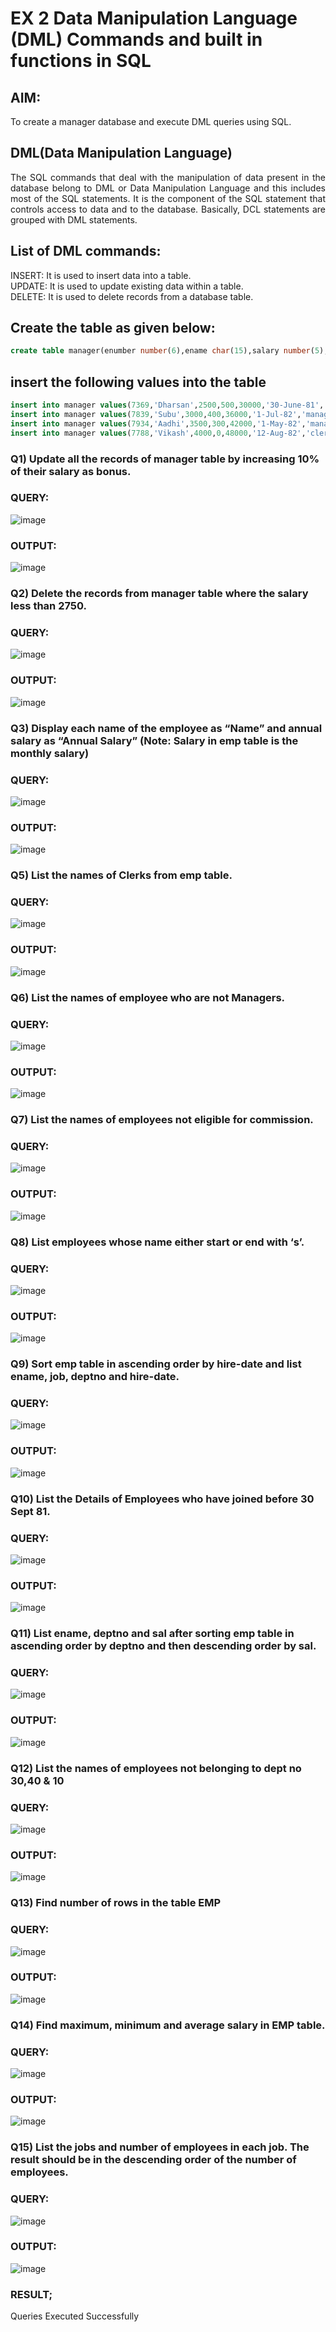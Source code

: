 # EX 2 Data Manipulation Language (DML) Commands and built in functions in SQL
## AIM:
To create a manager database and execute DML queries using SQL.


## DML(Data Manipulation Language)
<div align="justify">
The SQL commands that deal with the manipulation of data present in the database belong to DML or Data Manipulation Language and this includes most of the SQL statements. It is the component of the SQL statement that controls access to data and to the database. Basically, DCL statements are grouped with DML statements.
</div>

## List of DML commands: 
<div align="justify">
INSERT: It is used to insert data into a table.<br>
UPDATE: It is used to update existing data within a table.<br>
DELETE: It is used to delete records from a database table.<br>
</div>

## Create the table as given below:
```sql
create table manager(enumber number(6),ename char(15),salary number(5),commission number(4),annualsalary number(7),Hiredate date,designation char(10),deptno number(2),reporting char(10));
```

## insert the following values into the table
```sql
insert into manager values(7369,'Dharsan',2500,500,30000,'30-June-81','clerk',10,'John');
insert into manager values(7839,'Subu',3000,400,36000,'1-Jul-82','manager',null,'James');
insert into manager values(7934,'Aadhi',3500,300,42000,'1-May-82','manager',30,NULL);
insert into manager values(7788,'Vikash',4000,0,48000,'12-Aug-82','clerk',50,'Bond');
```

### Q1) Update all the records of manager table by increasing 10% of their salary as bonus.

### QUERY:
![image](https://github.com/DhanushPalani/EX-2-Data-Manipulation-Language-DML-and-Data-Control-Language-DCL-Commands/assets/121594640/b32bceb5-9f0f-4c30-b27f-c4375e677f46)



### OUTPUT:
![image](https://github.com/DhanushPalani/EX-2-Data-Manipulation-Language-DML-and-Data-Control-Language-DCL-Commands/assets/121594640/3fd9b83b-a6e7-4e47-b0cb-f2815bbbae95)


### Q2) Delete the records from manager table where the salary less than 2750.


### QUERY:
![image](https://github.com/DhanushPalani/EX-2-Data-Manipulation-Language-DML-and-Data-Control-Language-DCL-Commands/assets/121594640/15e1ebf0-899f-4589-aee8-0ea4570cefba)


### OUTPUT:
![image](https://github.com/DhanushPalani/EX-2-Data-Manipulation-Language-DML-and-Data-Control-Language-DCL-Commands/assets/121594640/ad0c2970-47bc-4591-8f4b-a295a38b092d)


### Q3) Display each name of the employee as “Name” and annual salary as “Annual Salary” (Note: Salary in emp table is the monthly salary)


### QUERY:

![image](https://github.com/DhanushPalani/EX-2-Data-Manipulation-Language-DML-and-Data-Control-Language-DCL-Commands/assets/121594640/72faf04a-7d00-4070-8b1b-433f67d05a51)


### OUTPUT:
![image](https://github.com/DhanushPalani/EX-2-Data-Manipulation-Language-DML-and-Data-Control-Language-DCL-Commands/assets/121594640/b697b096-ba16-4329-ac6b-d015128fd061)


### Q5)	List the names of Clerks from emp table.


### QUERY:
![image](https://github.com/AtchayaSundaramoorthy/EX-2-Data-Manipulation-Language-DML-and-Data-Control-Language-DCL-Commands/assets/119393516/56786044-5d67-49a1-97b5-c1a9ebeaba58)

### OUTPUT:
![image](https://github.com/AtchayaSundaramoorthy/EX-2-Data-Manipulation-Language-DML-and-Data-Control-Language-DCL-Commands/assets/119393516/9dac7081-c1e3-4258-8599-e80a625dc1c3)


### Q6)	List the names of employee who are not Managers.


### QUERY:
![image](https://github.com/AtchayaSundaramoorthy/EX-2-Data-Manipulation-Language-DML-and-Data-Control-Language-DCL-Commands/assets/119393516/92ff6c91-741c-466c-a56c-1a8cd98a6c47)


### OUTPUT:
![image](https://github.com/AtchayaSundaramoorthy/EX-2-Data-Manipulation-Language-DML-and-Data-Control-Language-DCL-Commands/assets/119393516/0b612e84-47ec-4a92-84cc-d8d47bad31a9)


### Q7)	List the names of employees not eligible for commission.


### QUERY:
![image](https://github.com/AtchayaSundaramoorthy/EX-2-Data-Manipulation-Language-DML-and-Data-Control-Language-DCL-Commands/assets/119393516/115674ab-12b8-4365-81ce-8fc7e3e0d6d9)


### OUTPUT:
![image](https://github.com/AtchayaSundaramoorthy/EX-2-Data-Manipulation-Language-DML-and-Data-Control-Language-DCL-Commands/assets/119393516/747f7859-d68a-4a3c-9489-1183fba86dc2)


### Q8)	List employees whose name either start or end with ‘s’.


### QUERY:
![image](https://github.com/AtchayaSundaramoorthy/EX-2-Data-Manipulation-Language-DML-and-Data-Control-Language-DCL-Commands/assets/119393516/37453bf7-a728-4207-8120-96c30a425b98)


### OUTPUT:
![image](https://github.com/AtchayaSundaramoorthy/EX-2-Data-Manipulation-Language-DML-and-Data-Control-Language-DCL-Commands/assets/119393516/c0f086e1-46d0-4227-8128-df05bff487c1)


### Q9) Sort emp table in ascending order by hire-date and list ename, job, deptno and hire-date.


### QUERY:
![image](https://github.com/AtchayaSundaramoorthy/EX-2-Data-Manipulation-Language-DML-and-Data-Control-Language-DCL-Commands/assets/119393516/4ede6ac7-78af-4960-a713-d9fc3da5c270)


### OUTPUT:
![image](https://github.com/AtchayaSundaramoorthy/EX-2-Data-Manipulation-Language-DML-and-Data-Control-Language-DCL-Commands/assets/119393516/016fc6e9-d11e-4ead-b6a3-3da2de24cb5e)



### Q10) List the Details of Employees who have joined before 30 Sept 81.


### QUERY:

![image](https://github.com/AtchayaSundaramoorthy/EX-2-Data-Manipulation-Language-DML-and-Data-Control-Language-DCL-Commands/assets/119393516/96806e3a-1e06-4e79-9213-21b6334b7d45)


### OUTPUT:
![image](https://github.com/AtchayaSundaramoorthy/EX-2-Data-Manipulation-Language-DML-and-Data-Control-Language-DCL-Commands/assets/119393516/9ca18434-a5c4-41a2-967c-1c8e04d2d9c0)


### Q11)	List ename, deptno and sal after sorting emp table in ascending order by deptno and then descending order by sal.


### QUERY:
![image](https://github.com/AtchayaSundaramoorthy/EX-2-Data-Manipulation-Language-DML-and-Data-Control-Language-DCL-Commands/assets/119393516/5fd72123-d579-411c-97df-17d4f0aae8b4)


### OUTPUT:
![image](https://github.com/AtchayaSundaramoorthy/EX-2-Data-Manipulation-Language-DML-and-Data-Control-Language-DCL-Commands/assets/119393516/d13ca56f-28a8-4dd8-9ae9-3baa0670c114)


### Q12) List the names of employees not belonging to dept no 30,40 & 10


### QUERY:
![image](https://github.com/AtchayaSundaramoorthy/EX-2-Data-Manipulation-Language-DML-and-Data-Control-Language-DCL-Commands/assets/119393516/ce31b83c-5d0b-4af2-bbee-8179ce10c242)


### OUTPUT:
![image](https://github.com/AtchayaSundaramoorthy/EX-2-Data-Manipulation-Language-DML-and-Data-Control-Language-DCL-Commands/assets/119393516/18952b16-4129-4b9c-b465-38d259660223)


### Q13) Find number of rows in the table EMP

### QUERY:
![image](https://github.com/AtchayaSundaramoorthy/EX-2-Data-Manipulation-Language-DML-and-Data-Control-Language-DCL-Commands/assets/119393516/73db5b0a-49f9-4e88-ba13-d70b560a5c51)


### OUTPUT:
![image](https://github.com/AtchayaSundaramoorthy/EX-2-Data-Manipulation-Language-DML-and-Data-Control-Language-DCL-Commands/assets/119393516/22521157-7fb3-4013-b3cc-253f9d45b3ba)


### Q14) Find maximum, minimum and average salary in EMP table.

### QUERY:
![image](https://github.com/AtchayaSundaramoorthy/EX-2-Data-Manipulation-Language-DML-and-Data-Control-Language-DCL-Commands/assets/119393516/d98c5cc1-ccd5-45e3-8b16-62ac42c8920a)


### OUTPUT:
![image](https://github.com/AtchayaSundaramoorthy/EX-2-Data-Manipulation-Language-DML-and-Data-Control-Language-DCL-Commands/assets/119393516/4a7af52d-2308-4cb8-a1e2-4f6fb400b707)


### Q15) List the jobs and number of employees in each job. The result should be in the descending order of the number of employees.

### QUERY:
![image](https://github.com/AtchayaSundaramoorthy/EX-2-Data-Manipulation-Language-DML-and-Data-Control-Language-DCL-Commands/assets/119393516/2628a8ea-ad9a-4384-a1b4-6d77dd524664)


### OUTPUT:
![image](https://github.com/AtchayaSundaramoorthy/EX-2-Data-Manipulation-Language-DML-and-Data-Control-Language-DCL-Commands/assets/119393516/a765a09d-d3c5-41e2-98e5-0a1c6a9f5043)

### RESULT;

Queries Executed Successfully
